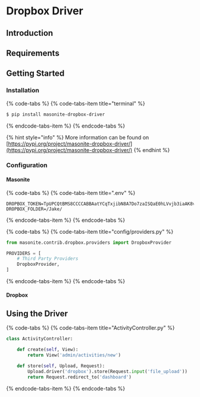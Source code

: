 # Dropbox Driver

## Introduction

## Requirements

## Getting Started

### Installation

{% code-tabs %}
{% code-tabs-item title="terminal" %}
```bash
$ pip install masonite-dropbox-driver
```
{% endcode-tabs-item %}
{% endcode-tabs %}

{% hint style="info" %}
More information can be found on [https://pypi.org/project/masonite-dropbox-driver/](https://pypi.org/project/masonite-dropbox-driver/)
{% endhint %}

### Configuration

#### Masonite

{% code-tabs %}
{% code-tabs-item title=".env" %}
```text
DROPBOX_TOKEN=TpUPCQtBMS8CCCCABBAatYCqTxjibN8A7Do7zaISQaE0hLVvjb3iaAK8vKqEHuMW
DROPBOX_FOLDER=/Jake/
```
{% endcode-tabs-item %}
{% endcode-tabs %}

{% code-tabs %}
{% code-tabs-item title="config/providers.py" %}
```python
from masonite.contrib.dropbox.providers import DropboxProvider

PROVIDERS = [
    # Third Party Providers
    DropboxProvider,
]
```
{% endcode-tabs-item %}
{% endcode-tabs %}

#### Dropbox

## Using the Driver

{% code-tabs %}
{% code-tabs-item title="ActivityController.py" %}
```python
class ActivityController:

    def create(self, View):
        return View('admin/activities/new')

    def store(self, Upload, Request):
        Upload.driver('dropbox').store(Request.input('file_upload'))
        return Request.redirect_to('dashboard')

```
{% endcode-tabs-item %}
{% endcode-tabs %}


